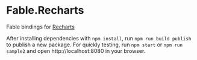 # Fable.Recharts

Fable bindings for [Recharts](http://recharts.org)

After installing dependencies with `npm install`, run `npm run build publish` to publish a new package. For quickly testing, run `npm start` or `npm run sample2` and open http://localhost:8080 in your browser.
